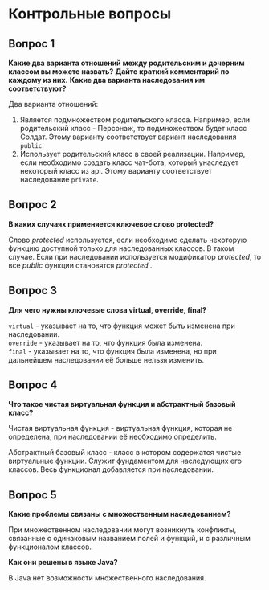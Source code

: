 # Контрольные вопросы

## Вопрос 1

**Какие два варианта отношений между родительским и дочерним классом вы можете назвать?**
**Дайте краткий комментарий по каждому из них.**
**Какие два варианта наследования им соответствуют?**

Два варианта отношений:

1. Является подмножеством родительского класса. Например, если родительский класс - Персонаж, то подмножеством будет
   класс Солдат. Этому варианту соответствует вариант наследования `public`.
2. Использует родительский класс в своей реализации. Например, если необходимо создать класс чат-бота, который
   унаследует некоторый класс из api. Этому варианту соответствует наследование `private`.

## Вопрос 2

**В каких случаях применяется ключевое слово protected?**

Слово _protected_ используется, если необходимо сделать некоторую функцию доступной только для наследованных классов. В
таком случае. Если при наследовании используется модификатор _protected_, то все _public_ функции становятся _protected_
.

## Вопрос 3

**Для чего нужны ключевые слова virtual, override, final?**

`virtual` - указывает на то, что функция может быть изменена при наследовании.  
`override` - указывает на то, что функция была изменена.  
`final` - указывает на то, что функция была изменена, но при дальнейшем наследовании её больше нельзя изменить.

## Вопрос 4

**Что такое чистая виртуальная функция и абстрактный базовый класс?**

Чистая виртуальная функция - виртуальная функция, которая не определена, при наследовании её необходимо определить.

Абстрактный базовый класс - класс в котором содержатся чистые виртуальные функции. Служит фундаментом для наследующих
его классов. Весь функционал добавляется при наследовании.

## Вопрос 5

**Какие проблемы связаны с множественным наследованием?**

При множественном наследовании могут возникнуть конфликты, связанные с одинаковым 
названием полей и функций, и с различным функционалом классов.

**Как они решены в языке Java?**

В Java нет возможности множественного наследования.

